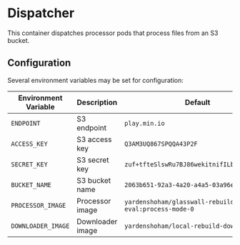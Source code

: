 # Dispatcher

This container dispatches processor pods that process files from an S3 bucket.

## Configuration

Several environment variables may be set for configuration:

| Environment Variable | Description      | Default                                              |
| -------------------- | ---------------- | ---------------------------------------------------- |
| `ENDPOINT`           | S3 endpoint      | `play.min.io`                                        |
| `ACCESS_KEY`         | S3 access key    | `Q3AM3UQ867SPQQA43P2F`                               |
| `SECRET_KEY`         | S3 secret key    | `zuf+tfteSlswRu7BJ86wekitnifILbZam1KYY3TG`           |
| `BUCKET_NAME`        | S3 bucket name   | `2063b651-92a3-4a20-a4a5-03a96e7c5a89`               |
| `PROCESSOR_IMAGE`    | Processor image  | `yardenshoham/glasswall-rebuild-eval:process-mode-0` |
| `DOWNLOADER_IMAGE`   | Downloader image | `yardenshoham/local-rebuild-downloader`              |
